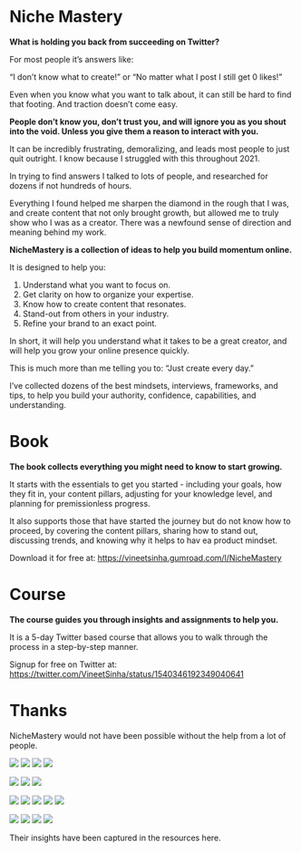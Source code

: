 # Niche Mastery

**What is holding you back from succeeding on Twitter?**

For most people it’s answers like:

“I don’t know what to create!” or “No matter what I post I still get 0 likes!”

Even when you know what you want to talk about, it can still be hard to find that footing. And traction doesn’t come easy.

**People don’t know you, don’t trust you, and will ignore you as you shout into the void. Unless you give them a reason to interact with you.**

It can be incredibly frustrating, demoralizing, and leads most people to just quit outright. I know because I struggled with this throughout 2021.

In trying to find answers I talked to lots of people, and researched for dozens if not hundreds of hours.

Everything I found helped me sharpen the diamond in the rough that I was, and create content that not only brought growth, but allowed me to truly show who I was as a creator. There was a newfound sense of direction and meaning behind my work.

**NicheMastery is a collection of ideas to help you build momentum online.**

It is designed to help you:

1. Understand what you want to focus on.
2. Get clarity on how to organize your expertise.
3. Know how to create content that resonates.
4. Stand-out from others in your industry.
5. Refine your brand to an exact point.

In short, it will help you understand what it takes to be a great creator, and will help you grow your online presence quickly.

This is much more than me telling you to: “Just create every day.”

I’ve collected dozens of the best mindsets, interviews, frameworks, and tips, to help you build your authority, confidence, capabilities, and understanding.


# Book

**The book collects everything you might need to know to start growing.**

It starts with the essentials to get you started - including your goals, how they fit in, your content pillars, adjusting for your knowledge level, and planning for premissionless progress.

It also supports those that have started the journey but do not know how to proceed, by covering the content pillars, sharing how to stand out, discussing trends, and knowing why it helps to hav ea product mindset.

Download it for free at: <https://vineetsinha.gumroad.com/l/NicheMastery>

# Course

**The course guides you through insights and assignments to help you.**

It is a 5-day Twitter based course that allows you to walk through the process in a step-by-step manner.

Signup for free on Twitter at: <https://twitter.com/VineetSinha/status/1540346192349040641>


# Thanks

NicheMastery would not have been possible without the help from a lot of people.


<div class="gallery">
<!-- those that gave 1:1 converations & recorded interview -->
<a href="https://twitter.com/jspector"><img src='/assets/img/jspector.jpg'></a>
<a href="https://twitter.com/bazzaruto"><img src='/assets/img/bazzaruto.jpg'></a>
<a href="https://twitter.com/arvidkahl"><img src='/assets/img/arvidkahl.jpg'></a>
<a href="https://twitter.com/iamclintmurphy"><img src='/assets/img/iamclintmurphy.jpg'></a>


<a href="https://twitter.com/growthcurrency"><img src='/assets/img/growthcurrency.jpg'></a>
<a href="https://twitter.com/ungatedcreative"><img src='/assets/img/ungatedcreative.jpg'></a>
<a href="https://twitter.com/jessievbreugel"><img src='/assets/img/jessievbreugel.jpg'></a>

<!-- those that we interviewed / gave tips -->
<a href="https://twitter.com/briandito"><img src='/assets/img/briandito.jpg'></a>
<a href="https://twitter.com/brandwithdan"><img src='/assets/img/brandwithdan.jpg'></a>
<a href="https://twitter.com/anthonycastrio"><img src='/assets/img/anthonycastrio.jpg'></a>
<a href="https://twitter.com/william3willis"><img src='/assets/img/william3willis.jpg'></a>
<a href="https://twitter.com/quinnwasgaming"><img src='/assets/img/quinnwasgaming.jpg'></a>

<!-- those that had insightful courses -->
<a href="https://twitter.com/lifemathmoney"><img src='/assets/img/lifemathmoney.jpg'></a>
<a href="https://twitter.com/prathkum"><img src='/assets/img/prathkum.jpg'></a>
<a href="https://twitter.com/wellpaidgeek"><img src='/assets/img/wellpaidgeek.jpg'></a>
<a href="https://twitter.com/sahilbloom"><img src='/assets/img/sahilbloom.jpg'></a>

<!-- for testing
<a href="https://twitter.com/vineetsinha"><img src='/assets/img/vineetsinha.jpg'></a>
-->

</div>


Their insights have been captured in the resources here.